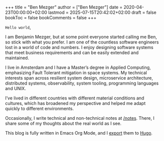 +++
title = "Ben Mezger"
author = ["Ben Mezger"]
date = 2020-04-23T00:00:00+02:00
lastmod = 2025-07-15T20:42:02+02:00
draft = false
bookToc = false
bookComments = false
+++

`Hello world`,

I am Benjamin Mezger, but at some point everyone started calling me Ben, so
stick with what you prefer. I am one of the countless software engineers lost in
a world of code and numbers. I enjoy designing software systems that meet
business requirements and can be easily extended and maintained.

I live in Amsterdam and I have a Master&rsquo;s degree in Applied Computing,
emphasizing Fault Tolerant mitigation in space systems. My technical interests
span across resilient system design, microservice architecture, distributed
systems, observability, system tooling, programming languages and UNIX.

I&rsquo;ve lived in different countries with different material conditions and
cultures, which has broadened my perspective and helped me adapt quickly to
different environments.

Occasionally, I write technical and non-technical notes at [/notes](/notes). There, I
share some of my thoughts about the real world as I see.

This blog is fully written in Emacs Org Mode, and I [export](https://github.com/benmezger/dotfiles/blob/main/chezmoi/dot%5Fdoom.d/bin/executable%5Forg2blog) them to [Hugo](https://github.com/benmezger/blog).
